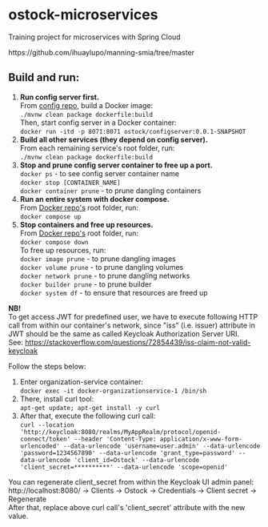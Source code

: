 # ostock-microservices

Training project for microservices with Spring Cloud

<link>https://github.com/ihuaylupo/manning-smia/tree/master</link>

## Build and run:

<ol>
  <li><b>Run config server first.</b> </br>
      From <a href="https://github.com/olegyev/ostock-microservices/tree/master/configserver">config repo</a>, build a Docker image: </br>
      <code>./mvnw clean package dockerfile:build</code></br>
      Then, start config server in a Docker container: </br>
      <code>docker run -itd -p 8071:8071 ostock/configserver:0.0.1-SNAPSHOT</code>
  </li>
  <li>
    <b>Build all other services (they depend on config server).</b> </br>
    From each remaining service's root folder, run: </br>
    <code>./mvnw clean package dockerfile:build</code>
  </li>
  <li>
    <b>Stop and prune config server container to free up a port.</b> </br>
    <code>docker ps</code> - to see config server container name </br>
    <code>docker stop [CONTAINER_NAME]</code> </br>
    <code>docker container prune</code> - to prune dangling containers </br>
  </li>
  <li>
    <b>Run an entire system with docker compose.</b> </br>
    From <a href="https://github.com/olegyev/ostock-microservices/tree/master/docker">Docker repo's</a> root folder, run: </br>
    <code>docker compose up</code>
  </li>
  <li>
    <b>Stop containers and free up resources.</b> </br>
    From <a href="https://github.com/olegyev/ostock-microservices/tree/master/docker">Docker repo's</a> root folder, run: </br>
    <code>docker compose down</code> </br>
    To free up resources, run: </br>
    <code>docker image prune</code> - to prune dangling images </br>
    <code>docker volume prune</code> - to prune dangling volumes </br>
    <code>docker network prune</code> - to prune dangling networks </br>
    <code>docker builder prune</code> - to prune builder </br>
    <code>docker system df</code> - to ensure that resources are freed up </br>
  </li>
</ol>

<b>NB!</b> </br>
To get access JWT for predefined user, we have to execute following HTTP call
from within our container's network, since "iss" (i.e. issuer) attribute in JWT should be the same
as called Keycloak Authorization Server URI. </br>
See: https://stackoverflow.com/questions/72854439/iss-claim-not-valid-keycloak </br>

Follow the steps below:
<ol>
    <li>
        Enter organization-service container: </br>
        <code>docker exec -it docker-organizationservice-1 /bin/sh</code>
    </li>
    <li>
        There, install curl tool: </br>
        <code>apt-get update; apt-get install -y curl</code>
    </li>
    <li>
        After that, execute the following curl call: </br>
        <code>curl --location 'http://keycloak:8080/realms/MyAppRealm/protocol/openid-connect/token' --header 'Content-Type: application/x-www-form-urlencoded' --data-urlencode 'username=user.admin' --data-urlencode 'password=1234567890' --data-urlencode 'grant_type=password' --data-urlencode 'client_id=Ostock' --data-urlencode 'client_secret=**********' --data-urlencode 'scope=openid'</code>
    </li>
</ol>

You can regenerate client_secret from within the Keycloak UI admin panel: </br>
http://localhost:8080/ -> Clients -> Ostock -> Credentials -> Client secret -> Regenerate </br>
After that, replace above curl call's 'client_secret' attribute with the new value.
